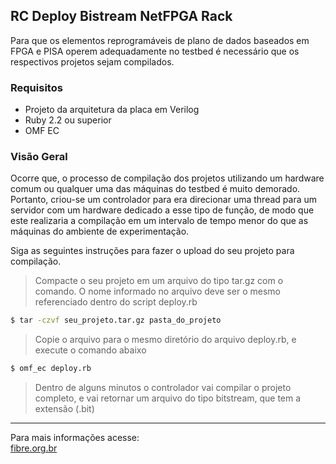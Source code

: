 ## RC Deploy Bistream NetFPGA Rack


Para que os elementos reprogramáveis de plano de dados baseados em FPGA e PISA operem adequadamente no testbed é necessário que os respectivos projetos sejam compilados. 


### Requisitos

* Projeto da arquitetura da placa em Verilog
* Ruby 2.2 ou superior
* OMF EC

### Visão Geral 

Ocorre que, o processo de compilação dos projetos utilizando um hardware comum ou qualquer uma das máquinas do testbed é muito demorado. Portanto, criou-se um controlador para era direcionar uma thread para um servidor com um  hardware dedicado a esse tipo de função, de modo que este realizaria a compilação em um intervalo de tempo menor do que as máquinas do ambiente de experimentação.

Siga as seguintes instruções para fazer o upload do seu projeto para compilação.

> Compacte o seu projeto em um arquivo do tipo tar.gz com o comando. O nome informado no arquivo deve ser o mesmo referenciado dentro do script deploy.rb

```bash
$ tar -czvf seu_projeto.tar.gz pasta_do_projeto
```
> Copie o arquivo para o mesmo diretório do arquivo deploy.rb, e execute o comando abaixo

```bash
$ omf_ec deploy.rb
```
> Dentro de alguns minutos o controlador vai compilar o projeto completo, e vai retornar um arquivo do tipo bitstream, que tem a extensão (.bit)

---


Para mais informações acesse: <br>
[fibre.org.br](https://fibre.org.br/)
